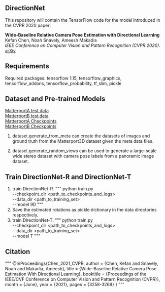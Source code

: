 ## DirectionNet

This repository will contain the TensorFlow code for the model introduced in the CVPR 2020 paper:

**Wide-Baseline Relative Camera Pose Estimation with Directional Learning** \
Kefan Chen, Noah Snavely, Ameesh Makadia \
*IEEE Conference on Computer Vision and Pattern Recognition (CVPR 2020)*. \
[arXiv](https://arxiv.org/abs/2106.03336)

## Requirements

Required packages: tensorflow 1.15, tensorflow_graphics, tensorflow_addons, tensorflow_probability, tf_slim, pickle

## Dataset and Pre-trained Models

[MatterportA test data](https://drive.google.com/file/d/1be75Ys8vi1o7eeS_Rf0SuJxlTkDJNisZ/view?usp=sharing)\
[MatterportB test data](https://drive.google.com/file/d/1PcyD_8TZOOKh6G8B8eUHQrOUEOMrMx_F/view?usp=sharing)\
[MatterportA Checkpoints](https://drive.google.com/file/d/1ATA1-FwWb_sKAV4uWcpj7ZrMu59ZhG3_/view?usp=sharing)\
[MatterportB Checkpoints](https://drive.google.com/file/d/14OUSXnay8VD5rARxXwwLX11z-ScibXN8/view?usp=sharing)

1. dataset.generate_from_meta can create the datasets of images and ground truth from the Matterport3D dataset given the meta data files.

2. dataset.generate_random_views can be used to generate a large-scale wide stereo dataset with camera pose labels from a panoramic image dataset.

## Train DirectionNet-R and DirectionNet-T

1. train DirectionNet-R.
"""
	python train.py \
		--checkpoint_dir <path_to_checkpoints_and_logs> \
		--data_dir <path_to_training_set> \
		--model 9D
"""
2. Save the estimated rotations as pickle dictionary in the data directories respectively.
3. train DirectionNet-T.
"""
	python train.py \
		--checkpoint_dir <path_to_checkpoints_and_logs> \
		--data_dir <path_to_training_set> \
		--model T
"""
## Citation
"""
	@InProceedings{Chen_2021_CVPR,
    author    = {Chen, Kefan and Snavely, Noah and Makadia, Ameesh},
    title     = {Wide-Baseline Relative Camera Pose Estimation With Directional Learning},
    booktitle = {Proceedings of the IEEE/CVF Conference on Computer Vision and Pattern Recognition (CVPR)},
    month     = {June},
    year      = {2021},
    pages     = {3258-3268}
	}
"""